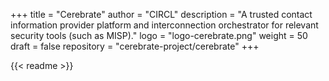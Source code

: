 +++
title = "Cerebrate"
author = "CIRCL"
description = "A trusted contact information provider platform and interconnection orchestrator for relevant security tools (such as MISP)."
logo = "logo-cerebrate.png"
weight = 50
draft = false
repository = "cerebrate-project/cerebrate"
+++

{{< readme >}}
